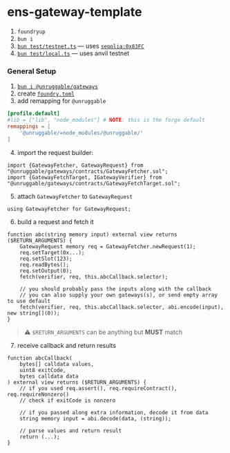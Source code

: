# ens-gateway-template

1. `foundryup`
1. `bun i`
1. [`bun test/testnet.ts`](./test/testnet.ts) &mdash; uses [`sepolia:0x83FC`](https://sepolia.etherscan.io/address/0x83fc17a94115ae805f7c251635363eed5180fdae)
1. [`bun test/local.ts`](./test/local.ts) &mdash; uses anvil testnet

### General Setup

1. [`bun i @unruggable/gateways`](https://www.npmjs.com/package/@unruggable/gateways)
1. create [`foundry.toml`](./foundry.toml)
1. add remapping for `@unruggable`
```toml
[profile.default]
#lib = ["lib", "node_modules"] # NOTE: this is the forge default
remappings = [
    '@unruggable/=node_modules/@unruggable/'
]
```
4. import the request builder:
```solidity
import {GatewayFetcher, GatewayRequest} from "@unruggable/gateways/contracts/GatewayFetcher.sol";
import {GatewayFetchTarget, IGatewayVerifier} from "@unruggable/gateways/contracts/GatewayFetchTarget.sol";
```
5. attach `GatewayFetcher` to `GatewayRequest`
```solidity
using GatewayFetcher for GatewayRequest;
```
6. build a request and fetch it
```solidity
function abc(string memory input) external view returns ($RETURN_ARGUMENTS) {
    GatewayRequest memory req = GatewayFetcher.newRequest(1);
    req.setTarget(0x...);
    req.setSlot(123);
    req.readBytes();
    req.setOutput(0);
    fetch(verifier, req, this.abcCallback.selector);

    // you should probably pass the inputs along with the callback
    // you can also supply your own gateways(s), or send empty array to use default
    fetch(verifier, req, this.abcCallback.selector, abi.encode(input), new string[](0));
}
```
> ⚠️ `$RETURN_ARGUMENTS` can be anything but **MUST** match

7. receive callback and return results
```solidity
function abcCallback(
    bytes[] calldata values,
    uint8 exitCode,
    bytes calldata data
) external view returns ($RETURN_ARGUMENTS) {
    // if you used req.assert(), req.requireContract(), req.requireNonzero()
    // check if exitCode is nonzero

    // if you passed along extra information, decode it from data
    string memory input = abi.decode(data, (string));

    // parse values and return result
    return (...);
}
```
